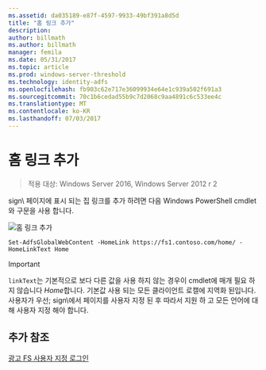 ```yaml
---
ms.assetid: da035189-e87f-4597-9933-49bf391a8d5d
title: "홈 링크 추가"
description: 
author: billmath
ms.author: billmath
manager: femila
ms.date: 05/31/2017
ms.topic: article
ms.prod: windows-server-threshold
ms.technology: identity-adfs
ms.openlocfilehash: fb903c62e717e36099934e64e1c939a502f691a3
ms.sourcegitcommit: 70c1b6cedad55b9c7d2068c9aa4891c6c533ee4c
ms.translationtype: MT
ms.contentlocale: ko-KR
ms.lasthandoff: 07/03/2017
---
```

# <a name="add-home-link"></a>홈 링크 추가 

>적용 대상: Windows Server 2016, Windows Server 2012 r 2

sign\ 페이지에 표시 되는 집 링크를 추가 하려면 다음 Windows PowerShell cmdlet와 구문을 사용 합니다. 


![홈 링크 추가](media/AD-FS-user-sign-in-customization/ADFS_Blue_Custom2.png) 
  

`Set-AdfsGlobalWebContent -HomeLink https://fs1.contoso.com/home/ -HomeLinkText Home ` 
 
  
> [!IMPORTANT]  
> `linkText`는 기본적으로 보다 다른 값을 사용 하지 않는 경우이 cmdlet에 매개 필요 하지 않습니다 *Home*합니다. 기본값 사용 되는 모든 클라이언트 로캘에 지역화 된입니다. 사용자가 우선; sign\에서 페이지를 사용자 지정 된 후 따라서 지원 하 고 모든 언어에 대해 사용자 지정 해야 합니다.

## <a name="additional-references"></a>추가 참조 
[광고 FS 사용자 지정 로그인](AD-FS-user-sign-in-customization.md)  
